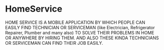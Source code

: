 # HomeService
HOME SERVICE IS  A MOBILE APPLICATION   BY WHICH  PEOPLE  CAN   EASILY  FIND  TECHNICIAN  OR  SERVICEMAN (like Electrician, Refrigerator  Repairer, Plumber and many also) TO SOLVE THEIR PROBLEMS IN HOME  OR ANYWHERE BY HIRING THEM. AND ALSO THESE KINDA TECHNICIANS  OR SERVICEMAN CAN FIND THEIR JOB EASILY.
